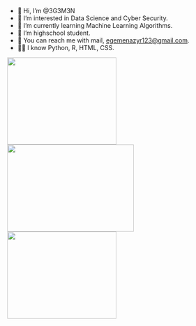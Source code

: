 - 👋 Hi, I’m @3G3M3N
- 👀 I’m interested in Data Science and Cyber Security.
- 🌱 I’m currently learning Machine Learning Algorithms.
- 💞️ I’m highschool student.
- 🧐 You can reach me with mail, egemenazyr123@gmail.com. 
- 👨‍💻 I know Python, R, HTML, CSS. 

<img src="https://miro.medium.com/max/1400/0*DdYAfo_NsnAeHrur" width="250" height="200"><img src="https://miro.medium.com/max/765/1*cyXCE-JcBelTyrK-58w6_Q.png" width="290" height="200"><img src="https://bilginc.com/blog/r-programlama-nedir.jpg" width="250" height="200">

